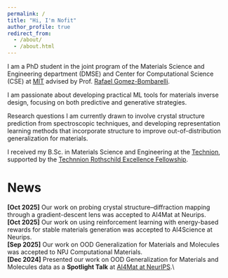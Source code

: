```yaml
---
permalink: /
title: "Hi, I'm Nofit"
author_profile: true
redirect_from: 
  - /about/
  - /about.html
---
```


I am a PhD student in the joint program of the Materials Science and Engineering department (DMSE) and Center for Computational Science (CSE) at [MIT](https://dmse.mit.edu/) advised by Prof. [Rafael Gomez-Bombarelli](https://dmse.mit.edu/faculty/rafael-gomez-bombarelli/).

I am passionate about developing practical ML tools for materials inverse design, focusing on both predictive
and generative strategies. 

Research questions I am currently drawn to involve crystal structure prediction from spectroscopic techniques, and developing representation learning methods that incorporate structure to improve out-of-distribution generalization for materials.

I received my B.Sc. in Materials Science and Engineering at the [Technion](https://www.technion.ac.il/en/home-2/), supported by the [Technnion Rothschild Excellence Fellowship](https://excellence.technion.ac.il/en/).

News
======
**[Oct 2025]** Our work on probing crystal structure–diffraction mapping through a gradient-descent lens was accepted to AI4Mat at Neurips.\
**[Oct 2025]** Our work on using reinforcement learning with energy-based rewards for stable materials generation was accepted to AI4Science at Neurips.\
**[Sep 2025]** Our work on OOD Generalization for Materials and Molecules was accepted to NPJ Computational Materials.\
**[Dec 2024]** Presented our work on OOD Generalization for Materials and Molecules data as a **Spotlight Talk** at [AI4Mat at NeurIPS](https://sites.google.com/view/ai4mat).\